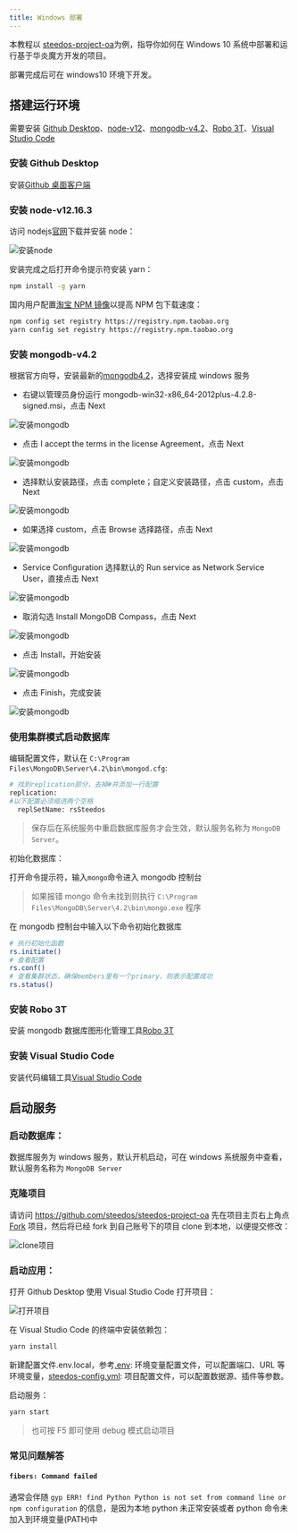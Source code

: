 ```yaml
---
title: Windows 部署
---
```


本教程以 [steedos-project-oa](https://github.com/steedos/steedos-project-oa)为例，指导你如何在 Windows 10 系统中部署和运行基于华炎魔方开发的项目。

部署完成后可在 windows10 环境下开发。

## 搭建运行环境

需要安装 [Github Desktop](https://desktop.github.com/)、[node-v12](https://nodejs.org/dist/latest-v12.x/node-v12.19.0-x64.msi)、[mongodb-v4.2](https://docs.mongodb.com/manual/tutorial/install-mongodb-on-windows/)、[Robo 3T](https://robomongo.org/)、[Visual Studio Code](https://code.visualstudio.com/)

### 安装 Github Desktop

安装[Github 桌面客户端](https://desktop.github.com/)

### 安装 node-v12.16.3

访问 nodejs[官网](https://nodejs.org/en/)下载并安装 node：

![安装node](/assets/windows/安装node.png)

安装完成之后打开命令提示符安装 yarn：

```bash
npm install -g yarn
```

国内用户配置[淘宝 NPM 镜像](https://developer.aliyun.com/mirror/NPM)以提高 NPM 包下载速度：

```bash
npm config set registry https://registry.npm.taobao.org
yarn config set registry https://registry.npm.taobao.org
```

### 安装 mongodb-v4.2

根据官方向导，安装最新的[mongodb4.2](https://docs.mongodb.com/v4.2/tutorial/install-mongodb-on-windows/)，选择安装成 windows 服务

- 右键以管理员身份运行 mongodb-win32-x86_64-2012plus-4.2.8-signed.msi，点击 Next

![安装mongodb](/assets/windows/mongodb_1.jpeg)

- 点击 I accept the terms in the license Agreement，点击 Next

![安装mongodb](/assets/windows/mongodb_2.jpeg)

- 选择默认安装路径，点击 complete；自定义安装路径，点击 custom，点击 Next

![安装mongodb](/assets/windows/mongodb_3.jpeg)

- 如果选择 custom，点击 Browse 选择路径，点击 Next

![安装mongodb](/assets/windows/mongodb_4.jpeg)

- Service Configuration 选择默认的 Run service as Network Service User，直接点击 Next

![安装mongodb](/assets/windows/mongodb_5.jpeg)

- 取消勾选 Install MongoDB Compass，点击 Next

![安装mongodb](/assets/windows/mongodb_6.jpeg)

- 点击 Install，开始安装

![安装mongodb](/assets/windows/mongodb_7.jpeg)

- 点击 Finish，完成安装

![安装mongodb](/assets/windows/mongodb_8.jpeg)

### 使用集群模式启动数据库

编辑配置文件，默认在 `C:\Program Files\MongoDB\Server\4.2\bin\mongod.cfg`:

```bash
# 找到replication部分，去掉#并添加一行配置
replication:
#以下配置必须缩进两个空格
  replSetName: rsSteedos
```

> 保存后在系统服务中重启数据库服务才会生效，默认服务名称为 `MongoDB Server`。

初始化数据库：

打开命令提示符，输入`mongo`命令进入 mongodb 控制台

> 如果报错 mongo 命令未找到则执行 `C:\Program Files\MongoDB\Server\4.2\bin\mongo.exe` 程序

在 mongodb 控制台中输入以下命令初始化数据库

```bash
# 执行初始化函数
rs.initiate()
# 查看配置
rs.conf()
# 查看集群状态，确保members里有一个primary，则表示配置成功
rs.status()
```

### 安装 Robo 3T

安装 mongodb 数据库图形化管理工具[Robo 3T](https://robomongo.org/)

### 安装 Visual Studio Code

安装代码编辑工具[Visual Studio Code](https://code.visualstudio.com/)

## 启动服务

### 启动数据库：

数据库服务为 windows 服务，默认开机启动，可在 windows 系统服务中查看，默认服务名称为 `MongoDB Server`

### 克隆项目

请访问 https://github.com/steedos/steedos-project-oa 先在项目主页右上角点 [Fork](https://help.github.com/en/github/getting-started-with-github/fork-a-repo) 项目，然后将已经 fork 到自己账号下的项目 clone 到本地，以便提交修改：

![clone项目](/assets/windows/clone项目.png)

### 启动应用：

打开 Github Desktop 使用 Visual Studio Code 打开项目：

![打开项目](/assets/windows/打开项目.png)

在 Visual Studio Code 的终端中安装依赖包：

```bash
yarn install
```

新建配置文件.env.local，参考[.env](env): 环境变量配置文件，可以配置端口、URL 等环境变量，[steedos-config.yml](steedos_config): 项目配置文件，可以配置数据源、插件等参数。

启动服务：

```bash
yarn start
```

> 也可按 F5 即可使用 debug 模式启动项目

### 常见问题解答

#### `fibers: Command failed`

通常会伴随 `gyp ERR! find Python Python is not set from command line or npm configuration` 的信息，是因为本地 python 未正常安装或者 python 命令未加入到环境变量(PATH)中
